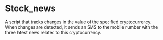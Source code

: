 # Stock_news
A script that tracks changes in the value of the specified cryptocurrency.
When changes are detected, it sends an SMS to the mobile number with the three latest news related to this cryptocurrency.
